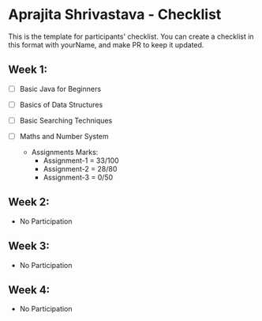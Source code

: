 #  Aprajita Shrivastava - Checklist
This is the template for participants' checklist. You can create a checklist in this format with yourName, and make PR to keep it updated.

## Week 1:

- [ ] Basic Java for Beginners
- [ ] Basics of Data Structures
- [ ] Basic Searching Techniques
- [ ] Maths and Number System

  * Assignments Marks:
    - Assignment-1 = 33/100
    - Assignment-2 = 28/80
    - Assignment-3 = 0/50
    
 ## Week 2:
  - No Participation

 ## Week 3:
  - No Participation

 ## Week 4:
  - No Participation
